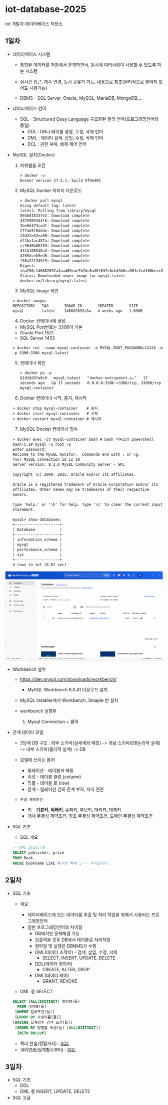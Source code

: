 # iot-database-2025
Iot 개발자 데이터베이스 저장소

## 1일차
- 데이터베이스 시스템
    - 통합된 데이터를 저장해서 운영하면서, 동시에 여러사람이 사용할 수 있도록 하는 시스템
    - 실시간 접근, 계속 변경, 동시 공유가 가능, 내용으로 참조(물리적으로 떨어져 있어도 사용가능)

    - DBMS - SQL Server, Oracle, MySQL, MariaDB, MongoDB,...

- 데이터베이스 언어
    - SQL - Structured Quey Language 구조화된 질의 언어(프로그래밍언어와 동일)
        - DDL : DB나 테이블 생성, 수정, 삭제 언어
        - DML : 데이터 검색, 삽입, 수정, 삭제 언어
        - DCL : 권한 부여, 해제 제어 언어

- MySQL 설치(Docker)
    1. 파워쉘을 오픈
        ```shell
        > docker -v
        Docker version 27.5.1, build 9f9e405
        ```
    2. MySQL Docker 이미지 다운로드
        ```shell
        > docker pull mysql
        Using default tag: latest
        latest: Pulling from library/mysql
        893b018337e2: Download complete
        43759093d4f6: Download complete
        2be0d473cadf: Download complete
        277ab5f6ddde: Download complete
        23d22e42ea50: Download complete
        df1ba1ac457a: Download complete
        cc9646b08259: Download complete
        431b106548a3: Download complete
        d255dceb9ed5: Download complete
        f56a22f949f9: Download complete
        Digest: sha256:146682692a3aa409eae7b7dc6a30f637c6cb49b6ca901c2cd160becc81127d3b
        Status: Downloaded newer image for mysql:latest
        docker.io/library/mysql:latest
        ```

    3. MySQL Image 확인
    ``` shell
    > docker images
    REPOSITORY   TAG       IMAGE ID       CREATED       SIZE
    mysql        latest    146682692a3a   4 weeks ago   1.09GB
    ```
    4. Docker 컨테이너에 생성
    - MySQL Port번호는 3306이 기본
    - Oracle Port 1521
    - SQL Server 1433
    ``` shell
    > docker run --name mysql-container -e MYSQL_ROOT_PASSWORD=12345 -d -p 3306:3306 mysql:latest
    ```
    5. 컨테이너 확인
        ```shell
        > docker ps -a
        61d18d3fa8c9   mysql:latest   "docker-entrypoint.s…"   17 seconds ago   Up 17 seconds   0.0.0.0:3306->3306/tcp, 33060/tcp   mysql-container
        ```

    6. Docker 컨테이너 시작, 중지, 재시작
    ```shell
    > docker stop mysql-container    # 중지
    > docker start mysql-container   # 시작
    > docker restart mysql-container # 재시작
    ```
    7. MySQL Docker 컨테이너 접속
    ``` shell 
    > docker exec -it mysql-container bash # bash 리눅스의 powershell
    bash-5.1# mysql -u root -p
    Enter password:
    Welcome to the MySQL monitor.  Commands end with ; or \g.
    Your MySQL connection id is 10
    Server version: 9.2.0 MySQL Community Server - GPL

    Copyright (c) 2000, 2025, Oracle and/or its affiliates.

    Oracle is a registered trademark of Oracle Corporation and/or its
    affiliates. Other names may be trademarks of their respective
    owners.

    Type 'help;' or '\h' for help. Type '\c' to clear the current input statement.

    mysql> show databases;
    +--------------------+
    | Database           |
    +--------------------+
    | information_schema |
    | mysql              |
    | performance_schema |
    | sys                |
    +--------------------+
    4 rows in set (0.01 sec)

<img src = './image/001.png' width = '700'>

- Workbench 설치
    - https://dev.mysql.com/downloads/workbench/
        - MySQL Workbench 8.0.41 다운로드 설치 
    - MySQL Installer에서 Workbench, Smaple 만 설치 

    - workbench 실행후
        1. Mysql Connection + 클릭

- 관계 데이터 모델
    - 3당계 DB 구조 : 외부 스키마(실세계와 매칭) -> 개념 스키마(DB논리적 설계) -> 내부 스키마(물리적 설계) -> DB
    - 모델에 쓰이는 용어
        - 릴레이션 - 테이블과 매핑
        - 속성 - 테이블 컬럼 (column)
        - 튜플 - 테이블 로 (row)
        - 관계 - 릴레이션 간의 관계 부모, 자식 연관

    - `무결 제약조건`
        - 키 - **기본키**, **외래키**, 슈퍼키, 후보키, 대리키, 대체키
        - 개체 무결성 제약조건, 참조 무결성 제약조건, 도메인 무결성 제약조건
    

- SQL 기초
    - SQL 개요

    ```sql 
    -- DML SELECT문
    SELECT publisher, price
    FROM Book
    WHERE bookname LIKE'축구의 역사'; -- 주석입니다.
    ```

## 2일차 
- SQL 기초 
    - 개요
        - 데이터베이스에 있는 데이터를 추출 및 처리 작업을 위해서 사용되는 프로그래밍언어
        - 일반 프로그래밍언어와 차이점
            - DB에서만 문제해결 가능 
            - 입출력을 모두 DB에서 테이블로 처리작업
            - 컴파일 및 실행은 DBNMS가 수행
            - DML(데이터 조작어) - 검색, 삽입, 수정, 삭제
                - SELECT, INSERT, UPDATE, DELETE
            - DDL(데이터 정의어)
                - CREATE, ALTER, DROP
            - DML(데이터 제어) 
                - GRANT, REVOKE

    - DML 중 SELECT

    ``` sql
    SELECT [ALL|DISTINCT] 컬럼명(들)
      FROM 테이블(들)
     [WHERE 검색조건(들)]
     [GROUP BY 속성이름(들)]
    [HAVING 집계함수 검색 조건(들)]
     [ORDER BY 정렬할 속성(들) [ALL|DISTINCT]]
      [WITH ROLLUP]
    ```
    - 쿼리 연습(정렬까지) : [SQL](./day02/da02_select.sql)
    - 쿼리연습(집계함수부터) : [SQL](./day02/da03_select_집계함수부터.sql)

## 3일차 
- SQL 기초 
    - DDL 
    - DML 중 INSERT, UPDATE, DELETE
- SQL 고급